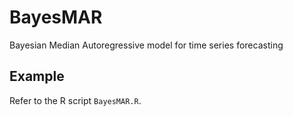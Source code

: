 # BayesMAR
Bayesian Median Autoregressive model for time series forecasting 


## Example 

Refer to the R script ```BayesMAR.R```. 
